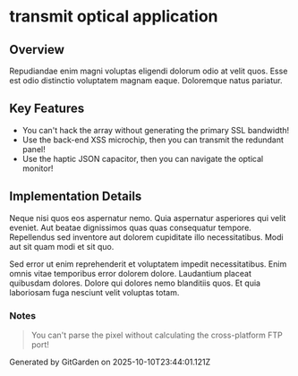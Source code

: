 # transmit optical application

## Overview
Repudiandae enim magni voluptas eligendi dolorum odio at velit quos. Esse est odio distinctio voluptatem magnam eaque. Doloremque natus pariatur.

## Key Features
- You can't hack the array without generating the primary SSL bandwidth!
- Use the back-end XSS microchip, then you can transmit the redundant panel!
- Use the haptic JSON capacitor, then you can navigate the optical monitor!

## Implementation Details
Neque nisi quos eos aspernatur nemo. Quia aspernatur asperiores qui velit eveniet. Aut beatae dignissimos quas quas consequatur tempore. Repellendus sed inventore aut dolorem cupiditate illo necessitatibus. Modi aut sit quam modi et sit quo.
 Sed error ut enim reprehenderit et voluptatem impedit necessitatibus. Enim omnis vitae temporibus error dolorem dolore. Laudantium placeat quibusdam dolores. Dolore qui dolores nemo blanditiis quos. Et quia laboriosam fuga nesciunt velit voluptas totam.

### Notes
> You can't parse the pixel without calculating the cross-platform FTP port!

Generated by GitGarden on 2025-10-10T23:44:01.121Z